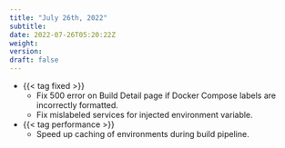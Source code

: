 ```yaml
---
title: "July 26th, 2022"
subtitle:
date: 2022-07-26T05:20:22Z
weight:
version:
draft: false
---
```


<!-- Available tags are: added, changed, deprecated, removed, fixed, performance, security -->
- {{< tag fixed >}}
    - Fix 500 error on Build Detail page if Docker Compose labels are incorrectly formatted.
    - Fix mislabeled services for injected environment variable.
- {{< tag performance >}}
    - Speed up caching of environments during build pipeline.
